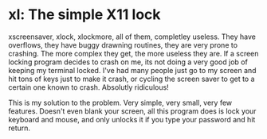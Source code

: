 xl: The simple X11 lock
==

xscreensaver, xlock, xlockmore, all of them, completley useless. They have overflows, they have buggy drawning routines, they are very prone to crashing. The more complex they get, the more useless they are. If a screen locking program decides to crash on me, its not doing a very good job of keeping my terminal locked. I've had many people just go to my screen and hit tons of keys just to make it crash, or cycling the screen saver to get to a certain one known to crash. Absolutly ridiculous!

This is my solution to the problem. Very simple, very small, very few features. Doesn't even blank your screen, all this program does is lock your keyboard and mouse, and only unlocks it if you type your password and hit return.
